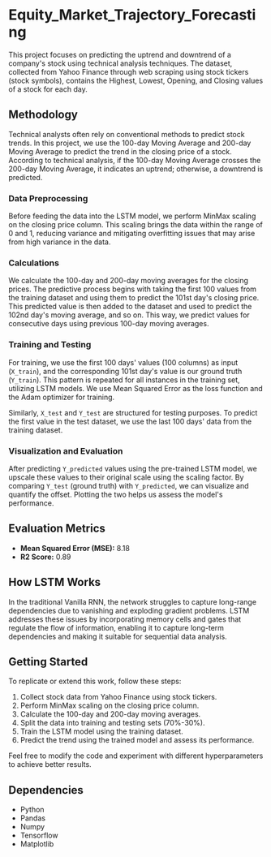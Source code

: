 # Equity_Market_Trajectory_Forecasting

This project focuses on predicting the uptrend and downtrend of a company's stock using technical analysis techniques. The dataset, collected from Yahoo Finance through web scraping using stock tickers (stock symbols), contains the Highest, Lowest, Opening, and Closing values of a stock for each day.

## Methodology

Technical analysts often rely on conventional methods to predict stock trends. In this project, we use the 100-day Moving Average and 200-day Moving Average to predict the trend in the closing price of a stock. According to technical analysis, if the 100-day Moving Average crosses the 200-day Moving Average, it indicates an uptrend; otherwise, a downtrend is predicted.

### Data Preprocessing

Before feeding the data into the LSTM model, we perform MinMax scaling on the closing price column. This scaling brings the data within the range of 0 and 1, reducing variance and mitigating overfitting issues that may arise from high variance in the data.

### Calculations

We calculate the 100-day and 200-day moving averages for the closing prices. The predictive process begins with taking the first 100 values from the training dataset and using them to predict the 101st day's closing price. This predicted value is then added to the dataset and used to predict the 102nd day's moving average, and so on. This way, we predict values for consecutive days using previous 100-day moving averages.

### Training and Testing

For training, we use the first 100 days' values (100 columns) as input (`X_train`), and the corresponding 101st day's value is our ground truth (`Y_train`). This pattern is repeated for all instances in the training set, utilizing LSTM models. We use Mean Squared Error as the loss function and the Adam optimizer for training.

Similarly, `X_test` and `Y_test` are structured for testing purposes. To predict the first value in the test dataset, we use the last 100 days' data from the training dataset.

### Visualization and Evaluation

After predicting `Y_predicted` values using the pre-trained LSTM model, we upscale these values to their original scale using the scaling factor. By comparing `Y_test` (ground truth) with `Y_predicted`, we can visualize and quantify the offset. Plotting the two helps us assess the model's performance.

## Evaluation Metrics

- **Mean Squared Error (MSE):** 8.18
- **R2 Score:** 0.89

## How LSTM Works

In the traditional Vanilla RNN, the network struggles to capture long-range dependencies due to vanishing and exploding gradient problems. LSTM addresses these issues by incorporating memory cells and gates that regulate the flow of information, enabling it to capture long-term dependencies and making it suitable for sequential data analysis.

## Getting Started

To replicate or extend this work, follow these steps:

1. Collect stock data from Yahoo Finance using stock tickers.
2. Perform MinMax scaling on the closing price column.
3. Calculate the 100-day and 200-day moving averages.
4. Split the data into training and testing sets (70%-30%).
5. Train the LSTM model using the training dataset.
6. Predict the trend using the trained model and assess its performance.

Feel free to modify the code and experiment with different hyperparameters to achieve better results.

## Dependencies

- Python
- Pandas
- Numpy
- Tensorflow
- Matplotlib
